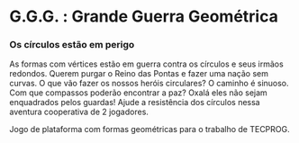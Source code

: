 # G.G.G. : Grande Guerra Geométrica
### Os círculos estão em perigo

As formas com vértices estão em guerra contra os círculos e seus irmãos redondos. Querem purgar o Reino das Pontas e fazer uma nação sem curvas. O que vão fazer os nossos heróis circulares? O caminho é sinuoso. Com que compassos poderão encontrar a paz? Oxalá eles não sejam enquadrados pelos guardas! Ajude a resistência dos círculos nessa aventura cooperativa de 2 jogadores. 

Jogo de plataforma com formas geométricas para o trabalho de TECPROG.
